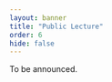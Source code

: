 ```yaml
---
layout: banner
title: "Public Lecture"
order: 6
hide: false
---
```


<style>
table {
  border-collapse: collapse;
  border: 1px solid black;
}
th, td {
  padding: 5px;
  padding-right: 10px;
  min-width: 8em;
}
</style>

To be announced.

<!-- 
[Text for Korean](#korean) below the english one.

| Presentor | **Jane Doe**, Various University | 
| Title     | |
| Time      | Tuesday, 14 June 2022 |

The talk will be presented with English, and radio simultaneous interpretation service (to Korean) will be served.

-----

## Korean Section
{: #korean}

| 강연자 | **Jane Doe**, Various University |
| 제목  | |
| 일시  | 2022년 6월 14일 화요일 | -->
